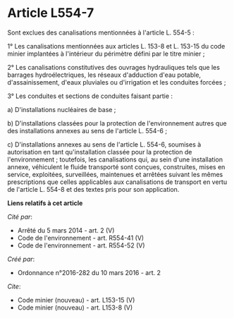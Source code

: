 # Article L554-7

Sont exclues des canalisations mentionnées à l'article L. 554-5 : 

1° Les canalisations mentionnées aux articles L. 153-8 et L. 153-15 du code minier implantées à l'intérieur du périmètre
défini par le titre minier ; 

2° Les canalisations constitutives des ouvrages hydrauliques tels que les barrages hydroélectriques, les réseaux d'adduction
d'eau potable, d'assainissement, d'eaux pluviales ou d'irrigation et les conduites forcées ; 

3° Les conduites et sections de conduites faisant partie : 

a) D'installations nucléaires de base ; 

b) D'installations classées pour la protection de l'environnement autres que des installations annexes au sens de l'article
L. 554-6 ; 

c) D'installations annexes au sens de l'article L. 554-6, soumises à autorisation en tant qu'installation classée pour la
protection de l'environnement ; toutefois, les canalisations qui, au sein d'une installation annexe, véhiculent le fluide
transporté sont conçues, construites, mises en service, exploitées, surveillées, maintenues et arrêtées suivant les mêmes
prescriptions que celles applicables aux canalisations de transport en vertu de l'article L. 554-8 et des textes pris pour
son application.

**Liens relatifs à cet article**

_Cité par_:

  - Arrêté du 5 mars 2014 - art. 2 (V)
  - Code de l'environnement - art. R554-41 (V)
  - Code de l'environnement - art. R554-52 (V)

_Créé par_:

  - Ordonnance n°2016-282 du 10 mars 2016 - art. 2

_Cite_:

  - Code minier (nouveau) - art. L153-15 (V)
  - Code minier (nouveau) - art. L153-8 (V)
